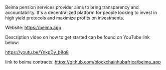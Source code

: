 Beima pension services provider aims to bring transparency and accountability. 
It's a decentralized platform for people looking to invest in high yield protocols and maximize profits on investments.

Website: https://beima.app 


Description video on how to get started can be found on YouTube link below:

https://youtu.be/YnkpDy_b8q8


link to beima contracts: https://github.com/blockchainhubafrica/beima_app
